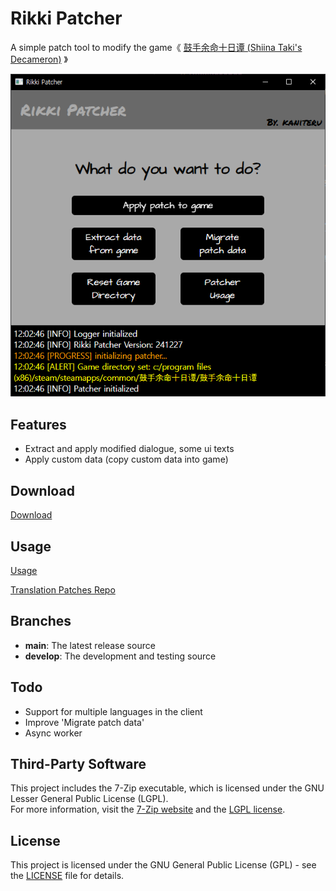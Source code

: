 # Rikki Patcher
A simple patch tool to modify the game《 [鼓手余命十日谭 (Shiina Taki's Decameron)](https://store.steampowered.com/app/3269960) 》

![screenshot](img/patcher.png)

## Features
- Extract and apply modified dialogue, some ui texts
- Apply custom data (copy custom data into game)

## Download
[Download](https://kaniteru.github.io/project/rikkipatcher/index.html?section=download)

## Usage
[Usage](https://kaniteru.github.io/project/rikkipatcher/index.html?section=usage)

[Translation Patches Repo](https://github.com/kaniteru/RikkiPatcher-Patches)

## Branches
- **main**: The latest release source
- **develop**: The development and testing source

## Todo
- Support for multiple languages in the client
- Improve 'Migrate patch data'
- Async worker

## Third-Party Software
This project includes the 7-Zip executable, which is licensed under the GNU Lesser General Public License (LGPL).
<br>
For more information,
visit the [7-Zip website](https://www.7-zip.org/) and the [LGPL license](https://www.gnu.org/licenses/lgpl-3.0.en.html).

## License
This project is licensed under the GNU General Public License (GPL) - see the [LICENSE](LICENSE) file for details.
